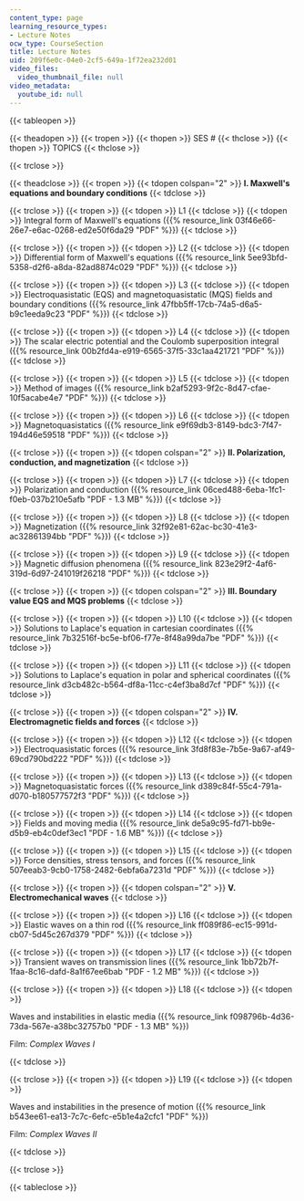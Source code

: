 ```yaml
---
content_type: page
learning_resource_types:
- Lecture Notes
ocw_type: CourseSection
title: Lecture Notes
uid: 209f6e0c-04e0-2cf5-649a-1f72ea232d01
video_files:
  video_thumbnail_file: null
video_metadata:
  youtube_id: null
---
```


{{< tableopen >}}


{{< theadopen >}}
{{< tropen >}}
{{< thopen >}}
SES #
{{< thclose >}}
{{< thopen >}}
TOPICS
{{< thclose >}}

{{< trclose >}}

{{< theadclose >}}
{{< tropen >}}
{{< tdopen colspan="2" >}}
**I. Maxwell's equations and boundary conditions**
{{< tdclose >}}

{{< trclose >}}
{{< tropen >}}
{{< tdopen >}}
L1
{{< tdclose >}}
{{< tdopen >}}
Integral form of Maxwell's equations ({{% resource_link 03f46e66-26e7-e6ac-0268-ed2e50f6da29 "PDF" %}})
{{< tdclose >}}

{{< trclose >}}
{{< tropen >}}
{{< tdopen >}}
L2
{{< tdclose >}}
{{< tdopen >}}
Differential form of Maxwell's equations ({{% resource_link 5ee93bfd-5358-d2f6-a8da-82ad8874c029 "PDF" %}})
{{< tdclose >}}

{{< trclose >}}
{{< tropen >}}
{{< tdopen >}}
L3
{{< tdclose >}}
{{< tdopen >}}
Electroquasistatic (EQS) and magnetoquasistatic (MQS) fields and boundary conditions ({{% resource_link 47fbb5ff-17cb-74a5-d6a5-b9c1eeda9c23 "PDF" %}})
{{< tdclose >}}

{{< trclose >}}
{{< tropen >}}
{{< tdopen >}}
L4
{{< tdclose >}}
{{< tdopen >}}
The scalar electric potential and the Coulomb superposition integral ({{% resource_link 00b2fd4a-e919-6565-37f5-33c1aa421721 "PDF" %}})
{{< tdclose >}}

{{< trclose >}}
{{< tropen >}}
{{< tdopen >}}
L5
{{< tdclose >}}
{{< tdopen >}}
Method of images ({{% resource_link b2af5293-9f2c-8d47-cfae-10f5acabe4e7 "PDF" %}})
{{< tdclose >}}

{{< trclose >}}
{{< tropen >}}
{{< tdopen >}}
L6
{{< tdclose >}}
{{< tdopen >}}
Magnetoquasistatics ({{% resource_link e9f69db3-8149-bdc3-7f47-194d46e59518 "PDF" %}})
{{< tdclose >}}

{{< trclose >}}
{{< tropen >}}
{{< tdopen colspan="2" >}}
**II. Polarization, conduction, and magnetization**
{{< tdclose >}}

{{< trclose >}}
{{< tropen >}}
{{< tdopen >}}
L7
{{< tdclose >}}
{{< tdopen >}}
Polarization and conduction ({{% resource_link 06ced488-6eba-1fc1-f0eb-037b210e5afb "PDF - 1.3 MB" %}})
{{< tdclose >}}

{{< trclose >}}
{{< tropen >}}
{{< tdopen >}}
L8
{{< tdclose >}}
{{< tdopen >}}
Magnetization ({{% resource_link 32f92e81-62ac-bc30-41e3-ac32861394bb "PDF" %}})
{{< tdclose >}}

{{< trclose >}}
{{< tropen >}}
{{< tdopen >}}
L9
{{< tdclose >}}
{{< tdopen >}}
Magnetic diffusion phenomena ({{% resource_link 823e29f2-4af6-319d-6d97-241019f26218 "PDF" %}})
{{< tdclose >}}

{{< trclose >}}
{{< tropen >}}
{{< tdopen colspan="2" >}}
**III. Boundary value EQS and MQS problems**
{{< tdclose >}}

{{< trclose >}}
{{< tropen >}}
{{< tdopen >}}
L10
{{< tdclose >}}
{{< tdopen >}}
Solutions to Laplace's equation in cartesian coordinates ({{% resource_link 7b32516f-bc5e-bf06-f77e-8f48a99da7be "PDF" %}})
{{< tdclose >}}

{{< trclose >}}
{{< tropen >}}
{{< tdopen >}}
L11
{{< tdclose >}}
{{< tdopen >}}
Solutions to Laplace's equation in polar and spherical coordinates ({{% resource_link d3cb482c-b564-df8a-11cc-c4ef3ba8d7cf "PDF" %}})
{{< tdclose >}}

{{< trclose >}}
{{< tropen >}}
{{< tdopen colspan="2" >}}
**IV. Electromagnetic fields and forces**
{{< tdclose >}}

{{< trclose >}}
{{< tropen >}}
{{< tdopen >}}
L12
{{< tdclose >}}
{{< tdopen >}}
Electroquasistatic forces ({{% resource_link 3fd8f83e-7b5e-9a67-af49-69cd790bd222 "PDF" %}})
{{< tdclose >}}

{{< trclose >}}
{{< tropen >}}
{{< tdopen >}}
L13
{{< tdclose >}}
{{< tdopen >}}
Magnetoquasistatic forces ({{% resource_link d389c84f-55c4-791a-d070-b180577572f3 "PDF" %}})
{{< tdclose >}}

{{< trclose >}}
{{< tropen >}}
{{< tdopen >}}
L14
{{< tdclose >}}
{{< tdopen >}}
Fields and moving media ({{% resource_link de5a9c95-fd71-bb9e-d5b9-eb4c0def3ec1 "PDF - 1.6 MB" %}})
{{< tdclose >}}

{{< trclose >}}
{{< tropen >}}
{{< tdopen >}}
L15
{{< tdclose >}}
{{< tdopen >}}
Force densities, stress tensors, and forces ({{% resource_link 507eeab3-9cb0-1758-2482-6ebfa6a7231d "PDF" %}})
{{< tdclose >}}

{{< trclose >}}
{{< tropen >}}
{{< tdopen colspan="2" >}}
**V. Electromechanical waves**
{{< tdclose >}}

{{< trclose >}}
{{< tropen >}}
{{< tdopen >}}
L16
{{< tdclose >}}
{{< tdopen >}}
Elastic waves on a thin rod ({{% resource_link ff089f86-ec15-991d-cb07-5d45c267d379 "PDF" %}})
{{< tdclose >}}

{{< trclose >}}
{{< tropen >}}
{{< tdopen >}}
L17
{{< tdclose >}}
{{< tdopen >}}
Transient waves on transmission lines ({{% resource_link 1bb72b7f-1faa-8c16-dafd-8a1f67ee6bab "PDF - 1.2 MB" %}})
{{< tdclose >}}

{{< trclose >}}
{{< tropen >}}
{{< tdopen >}}
L18
{{< tdclose >}}
{{< tdopen >}}


Waves and instabilities in elastic media ({{% resource_link f098796b-4d36-73da-567e-a38bc32757b0 "PDF - 1.3 MB" %}})

Film: _Complex Waves I_


{{< tdclose >}}

{{< trclose >}}
{{< tropen >}}
{{< tdopen >}}
L19
{{< tdclose >}}
{{< tdopen >}}


Waves and instabilities in the presence of motion ({{% resource_link b543ee61-ea13-7c7c-6efc-e5b1e4a2cfc1 "PDF" %}})

Film: _Complex Waves II_


{{< tdclose >}}

{{< trclose >}}

{{< tableclose >}}